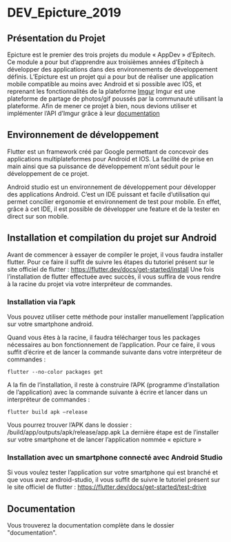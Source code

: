 # DEV_Epicture_2019

## Présentation du Projet

Epicture est le premier des trois projets du module « AppDev » d’Epitech. Ce module a pour but d’apprendre aux troisièmes années d’Epitech à développer des applications dans des environnements de développement définis.
L’Epicture est un projet qui a pour but de réaliser une application mobile compatible au moins avec Android et si possible avec IOS, et reprenant les fonctionnalités de la plateforme [Imgur](https://imgur.com/)
Imgur est une plateforme de partage de photos/gif poussés par la communauté utilisant la plateforme.
Afin de mener ce projet à bien, nous devions utiliser et implémenter l’API d’Imgur grâce à leur [documentation](https://apidocs.imgur.com/?version=latest)

## Environnement de développement

Flutter est un framework créé par Google permettant de concevoir des applications multiplateformes pour Android et IOS. La facilité de prise en main ainsi que sa puissance de développement m’ont séduit pour le développement de ce projet.

Android studio est un environnement de développement pour développer des applications Android.
C’est un IDE puissant et facile d’utilisation qui permet concilier ergonomie et environnement de test pour mobile. En effet, grâce à cet IDE, il est possible de développer une feature et de la tester en direct sur son mobile.

## Installation et compilation du projet sur Android

Avant de commencer à essayer de compiler le projet, il vous faudra installer flutter. Pour ce faire il suffit de suivre les étapes du tutoriel présent sur le site officiel de flutter : https://flutter.dev/docs/get-started/install
Une fois l’installation de flutter effectuée avec succès, il vous suffira de vous rendre à la racine du projet via votre interpréteur de commandes.

### Installation via l’apk

Vous pouvez utiliser cette méthode pour installer manuellement l’application sur votre smartphone android.

Quand vous êtes à la racine, il faudra télécharger tous les packages nécessaires au bon fonctionnement de l’application. Pour ce faire, il vous suffit d’écrire et de lancer la commande suivante dans votre interpréteur de commandes :

```flutter --no-color packages get```

A la fin de l’installation, il reste à construire l’APK (programme d’installation de l’application) avec la commande suivante à écrire et lancer dans un interpréteur de commandes :

```flutter build apk –release```

Vous pourrez trouver l’APK dans le dossier : /build/app/outputs/apk/release/app.apk
La dernière étape est de l’installer sur votre smartphone et de lancer l’application nommée « epicture »

### Installation avec un smartphone connecté avec Android Studio

Si vous voulez tester l’application sur votre smartphone qui est branché et que vous avez android-studio, il vous suffit de suivre le tutoriel présent sur le site officiel de flutter : https://flutter.dev/docs/get-started/test-drive

## Documentation

Vous trouverez la documentation complète dans le dossier "documentation".